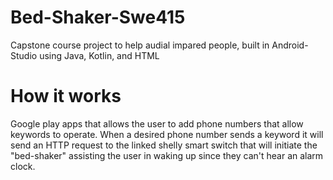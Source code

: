 # Bed-Shaker-Swe415

Capstone course project to help audial impared people, built in Android-Studio using Java, Kotlin, and HTML

# How it works 
Google play apps that allows the user to add phone numbers that allow keywords to operate. When a desired phone number sends a keyword it will send an HTTP request to the linked shelly smart switch that will initiate the "bed-shaker" assisting the user in waking up since they can't hear an alarm clock. 
